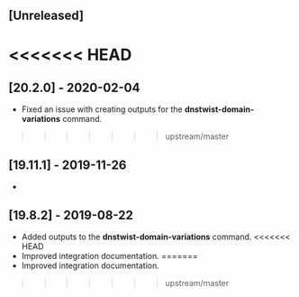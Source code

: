 ## [Unreleased]


<<<<<<< HEAD
=======
## [20.2.0] - 2020-02-04
- Fixed an issue with creating outputs for the **dnstwist-domain-variations** command.

>>>>>>> upstream/master
## [19.11.1] - 2019-11-26
-

## [19.8.2] - 2019-08-22
- Added outputs to the **dnstwist-domain-variations** command. 
<<<<<<< HEAD
- Improved integration documentation.
=======
- Improved integration documentation.
>>>>>>> upstream/master
